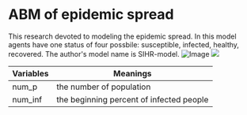 # ABM of epidemic spread
This research devoted to modeling the epidemic spread. In this model agents have one status of four possbile: susceptible, infected, healthy, recovered. The author's model name is SIHR-model.
![Image](https://psv4.userapi.com/c856436/u451824612/docs/d14/5e546bd10182/step_1.png?extra=FnssMp8f7Z8UyPeVp1bUvSVy5ZWKg4DvNbAR7JU-FUDaiY36IjiBJlPv3NFH2jfFwK2eFRey_s6D9XR4YYi0CRFxn0jVhqPaokg27yyv5cqWvJx0p9ohCr7PoT1GPg4-0paC8gh_smOBr96uLRHIUK4)
 <img src="C://Users/kirill/Pictures/Screenshots/step_1.png">

Variables|Meanings
---|---
num_p|the number of population
num_inf|the beginning percent of infected people

